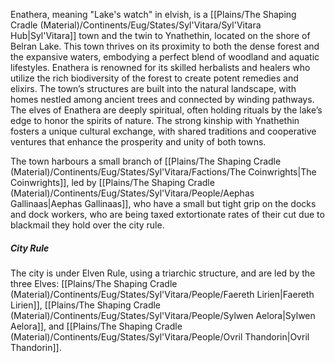 Enathera, meaning "Lake's watch" in elvish, is a [[Plains/The Shaping Cradle (Material)/Continents/Eug/States/Syl'Vitara/Syl'Vitara Hub|Syl'Vitara]] town and the twin to Ynathethin, located on the shore of 
Belran Lake. This town thrives on its proximity to both the dense forest and the expansive 
waters, embodying a perfect blend of woodland and aquatic lifestyles. Enathera is renowned for 
its skilled herbalists and healers who utilize the rich biodiversity of the forest to create 
potent remedies and elixirs. The town’s structures are built into the natural landscape, with 
homes nestled among ancient trees and connected by winding pathways. The elves of Enathera are 
deeply spiritual, often holding rituals by the lake’s edge to honor the spirits of nature. The 
strong kinship with Ynathethin fosters a unique cultural exchange, with shared traditions and 
cooperative ventures that enhance the prosperity and unity of both towns.

The town harbours a small branch of [[Plains/The Shaping Cradle (Material)/Continents/Eug/States/Syl'Vitara/Factions/The Coinwrights|The Coinwrights]], led by [[Plains/The Shaping Cradle (Material)/Continents/Eug/States/Syl'Vitara/People/Aephas Gallinaas|Aephas Gallinaas]], who have a small but tight grip on the docks and dock workers, who are being taxed extortionate rates of their cut due to blackmail they hold over the city rule.

##### City Rule
The city is under Elven Rule, using a triarchic structure, and are led by the three Elves: [[Plains/The Shaping Cradle (Material)/Continents/Eug/States/Syl'Vitara/People/Faereth Lirien|Faereth Lirien]], [[Plains/The Shaping Cradle (Material)/Continents/Eug/States/Syl'Vitara/People/Sylwen Aelora|Sylwen Aelora]], and [[Plains/The Shaping Cradle (Material)/Continents/Eug/States/Syl'Vitara/People/Ovril Thandorin|Ovril Thandorin]].
